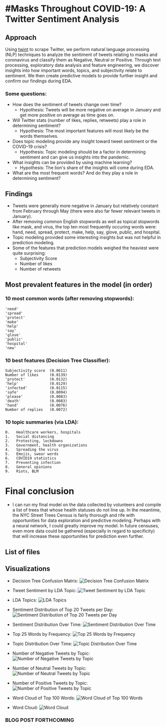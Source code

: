 # #Masks Throughout COVID-19: A Twitter Sentiment Analysis

## Approach
Using [twint](https://github.com/twintproject/twint) to scrape Twitter, we perform natural language processing (NLP) techniques to analyze the sentiment of tweets relating to masks and coronavirus and classify them as Negative, Neutral or Positive. Through text processing, exploratory data analysis and feature engineering, we discover insights into how important words, topics, and subjectivity relate to sentiment. We then create predictive models to provide further insight and confirm our findings during EDA.

### Some questions:
* How does the sentiment of tweets change over time?
    * Hypothesis: Tweets will be more negative on average in January and get more positive on average as time goes on.
* Will Twitter stats (number of likes, replies, retweets) play a role in determining sentiment?
    * Hypothesis: The most important features will most likely be the words themselves.
* Does topic modeling provide any insight toward tweet sentiment or the COVID-19 crisis?
    * Hypothesis: Topic modeling should be a factor in determining sentiment and can give us insights into the pandemic.
* What insights can be provided by using machine learning?
    * Hypothesis: The lion's share of the insights will come during EDA.
* What are the most frequent words? And do they play a role in determining sentiment?

## Findings
- Tweets were generally more negative in January but relatively constant from February through May (there were also far fewer relevant tweets in January).
- After removing common English stopwords as well as topical stopwords like mask, and virus, the top ten most frequently occuring words were: hand, need, spread, protect, make, help, say, glove, public, and hospital.
- Topic modeling provided some interesting insights but was not helpful in prediction modeling.
- Some of the features that prediction models weighed the heaviest were quite surprising:
	- Subjectivity Score
	- Number of likes
	- Number of retweets

## Most prevalent features in the model (in order)
### 10 most common words (after removing stopwords):
    'need'
    'spread'
    'protect'
    'make'
    'help'
    'say'
    'glove'
    'public'
    'hospital'
    'new'

### 10 best features (Decision Tree Classifier):
    Subjectivity score  (0.0611)
    Number of likes     (0.0139)
    'protect'           (0.0132)
    'help'              (0.0129)
    'infected'          (0.0115)
    'safe'              (0.0094)
    'please'            (0.0083)
    'death'             (0.0083)
    'hand'              (0.0076)
    Number of replies   (0.0072)

### 10 topic summaries (via LDA):
    0.   Healthcare workers, hospitals
    1.   Social distancing
    2.   Protesting, lockdowns
    3.   Government, health organizations
    4.   Spreading the virus
    5.   Emojis, swear words
    6.   COVID19 statistics
    7.   Preventing infection
    8.   General opinions
    9.   Riots, BLM


# Final conclusion
* I can run my final model on the data collected by volunteers and compile a list of trees that whose health statuses do not line up. In the meantime, the NYC Street Trees Census is fairly thorough and rife with opportunities for data exploration and predictive modeling. Perhaps with a neural network, I could greatly improve my model. In future censuses, even more data could be gathered (especially in regard to specificity) that will increase these opportunities for prediction even further.

## List of files

## Visualizations
- Decision Tree Confusion Matrix:
![Decision Tree Confusion Matrix](Images/dt_conf_matrix.png)

- Tweet Sentiment by LDA Topic:
![Tweet Sentiment by LDA Topic](Images/lda_sentiment_stacked_bar.png)

- LDA Topics:
![LDA Topics](Images/lda_topics.png)

- Sentiment Distribution of Top 20 Tweets per Day:
![Sentiment Distribution of Top 20 Tweets per Day](Images/sentiment_stacked_line_top20.png)

- Sentiment Distribution Over Time:
![Sentiment Distribution Over Time](Images/sentiment_stacked_line.png)

- Top 25 Words by Frequency:
![Top 25 Words by Frequency](Images/top25_words_bar_twitter-blue.png)

- Topic Distribution Over Time:
![Topic Distribution Over Time](Images/topic_distribution_over_time.png)

- Number of Negative Tweets by Topic:
![Number of Negative Tweets by Topic](Images/tweet_count_by_topic_neg.png)

- Number of Neutral Tweets by Topic:
![Number of Neutral Tweets by Topic](Images/tweet_count_by_topic_neu.png)

- Number of Positive Tweets by Topic:
![Number of Positive Tweets by Topic](Images/tweet_count_by_topic_pos.png)

- Word Cloud of Top 100 Words:
![Word Cloud of Top 100 Words](Images/wordcloud_top100.jpg)

- Word Cloud:
![Word Cloud](Images/wordcloud.jpg)



### BLOG POST FORTHCOMING

